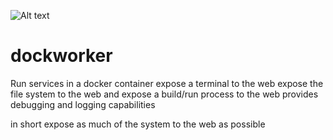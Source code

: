 ![Alt text](https://circleci.com/gh/Runnable/dockworker.png?circle-token=bef3ad7daf52ec9c1a9e9b6294fc471713700ed2)


dockworker
==========

Run services in a docker container 
expose a terminal to the web
expose the file system to the web
and expose a build/run process to the web
provides debugging and logging capabilities

in short expose as much of the system to the web as possible

